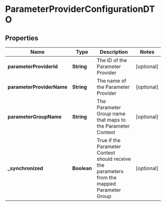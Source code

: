 
# ParameterProviderConfigurationDTO

## Properties
Name | Type | Description | Notes
------------ | ------------- | ------------- | -------------
**parameterProviderId** | **String** | The ID of the Parameter Provider |  [optional]
**parameterProviderName** | **String** | The name of the Parameter Provider |  [optional]
**parameterGroupName** | **String** | The Parameter Group name that maps to the Parameter Context |  [optional]
**_synchronized** | **Boolean** | True if the Parameter Context should receive the parameters from the mapped Parameter Group |  [optional]



